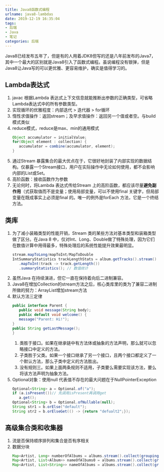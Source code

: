 ```yaml
---
title: Java8函数式编程
urlname: java8-lambdas
date: 2019-12-19 16:35:04
tags:
- 后端
- Java
- 笔记
categories: 后端
---
```


Java8已经发布五年了，但是有的人用着JDK8但写的还是八年前发布的Java7，其中一个最大的区别就是Java8引入了函数式编程。虽说编程没有银弹，但是Java8让Java写的可以更优雅、更容易维护，确实是值得学习的。
<!-- more -->

## Lambda表达式
1. javac 根据Lambda 表达式上下文信息就能推断出参数的正确类型，可省略Lambda表达式中的所有参数类型。
2. 实现循环的优雅程度：内部迭代 > 迭代器 > for循环
3. 惰性求值操作：返回stream；及早求值操作：返回另一个值或者空。与build模式类似
4. reduce模式，reduce是max、min的通用模式
    ```java
    Object accumulator = initialValue;
    for(Object element : collection) {   
       accumulator = combine(accumulator, element);
    }
    ```
5. 通过Stream 暴露集合的最大优点在于，它很好地封装了内部实现的数据结构。仅暴露一个Stream接口，用户在实际操作中无论如何使用，都不会影响内部的List或Set。
6. 高阶函数：接收函数作为参数
7. 无论何时，将Lambda 表达式传给Stream 上的高阶函数，都应该尽量**避免副作用**（式获取值而不是变量；使用局部变量，可以不使用final 关键字，但局部变量在既成事实上必须是final 的。唯一的例外是forEach 方法，它是一个终结方法。

## 类库
1. 为了减小装箱类型的性能开销，Stream 类的某些方法对基本类型和装箱类型做了区分。在Java 8 中，仅对Int、Long、Double做了特殊处理，因为它们在数值计算中用得最多，特殊处理后的系统性能提升效果最明显。
    ```java
    stream.mapToLong/mapToInt/MapToDouble
    IntSummaryStatistics trackLengthStats = album.getTracks().stream()
       .mapToInt(track -> track.getLength())
       .summaryStatistics(); // 数值统计
    ```
2. 虽然Java 在持续演进，但它一直在保持着向后二进制兼容。
3. Java8在增加Collection的stream方法之后，核心类库里的类为了兼容二进制所做的努力：ArrayList增加stream方法
4. 默认方法三定律
    ```java
    public interface Parent {
       public void message(String body);
       public default void welcome() {
       message("Parent: Hi!");
    }
    public String getLastMessage();
    }
    ```
    1. 类胜于接口。如果在继承链中有方法体或抽象的方法声明，那么就可以忽略接口中定义的方法。
    2. 子类胜于父类。如果一个接口继承了另一个接口，且两个接口都定义了一个默认方法，那么子类中定义的方法胜出。
    3. 没有规则三。如果上面两条规则不适用，子类要么需要实现该方法，要么将该方法声明为抽象方法。
5. Optional对象：使用null 代表值不存在的最大问题在于NullPointerException
    ```java
    Optional<String> a = Optional.of("a");
    if (a.isPresent())// 先调用isPresent再调用get
       a.get();    
    Optional<String> b = Optional.ofNullable(null);
    String str1 = b.orElse("default");
    String str2 = b.orElseGet(() -> {return "defualt2";});
    ```

## 高级集合类和收集器
1. 流是否保持顺序排列和集合是否有序相关
2. 数据分块
    ```java
    Map<Artist, Long> numberOfAlbums = albums.stream().collect(groupingBy(Album::getMusician, counting()));// 计数
    Map<Artist, List<Album>> nameOfAlbums0 = albums.stream().collect(groupingBy(Album::getMusician));
    Map<Artist, List<String>> nameOfAlbums = albums.stream().collect(groupingBy(Album::getMusician, mapping(Album::getName, toList())));
   ```
